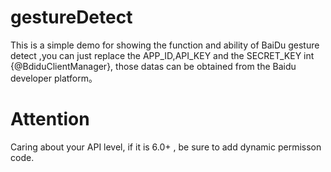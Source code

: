 # gestureDetect
This is a simple demo for showing the function and ability of BaiDu gesture detect ,you can just replace the APP_ID,API_KEY 
and the SECRET_KEY int {@BdiduClientManager}, those datas can be obtained from the Baidu developer platform。

# Attention
Caring about your API level, if it is 6.0+ , be sure to add dynamic permisson code.
